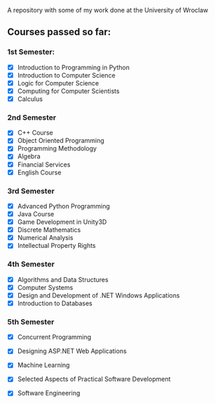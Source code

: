 A repository with some of my work done at the University of Wroclaw

## Courses passed so far:

### 1st Semester:
- [x] Introduction to Programming in Python
- [x] Introduction to Computer Science
- [x] Logic for Computer Science
- [x] Computing for Computer Scientists
- [x] Calculus

### 2nd Semester 
- [x] C++ Course
- [x] Object Oriented Programming
- [x] Programming Methodology
- [x] Algebra
- [x] Financial Services 
- [x] English Course

### 3rd Semester
- [x] Advanced Python Programming
- [x] Java Course
- [x] Game Development in Unity3D
- [x] Discrete Mathematics
- [x] Numerical Analysis
- [x] Intellectual Property Rights

### 4th Semester
- [x] Algorithms and Data Structures
- [x] Computer Systems
- [x] Design and Development of .NET Windows Applications
- [x] Introduction to Databases

### 5th Semester
- [x] Concurrent Programming
- [x] Designing ASP.NET Web Applications
- [x] Machine Learning
- [x] Selected Aspects of Practical Software Development
- [x] Software Engineering

